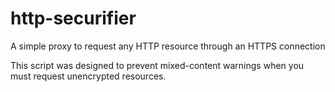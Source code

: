 # http-securifier

A simple proxy to request any HTTP resource through an HTTPS connection

This script was designed to prevent mixed-content warnings when you must request unencrypted resources.
